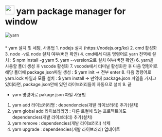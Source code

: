 <h1><img src="https://em-content.zobj.net/thumbs/160/microsoft/319/star_2b50.png" height="30px"/> yarn package manager for window</h1>

![yarn](https://img.shields.io/badge/Yarn-cbcbcc?style=for-the-badge&logo=Yarn&logoColor=2196f3)

<h3> </h3>
* yarn 설치 및 세팅, 사용법
1. nodejs 설치 (https://nodejs.org/ko)
2. cmd 활성화
3. node -v로 node 설치 여부(버전 확인)
4. cmd에서 다음 명령어로 yarn 전역에 설치 : $ npm install -g yarn
5. yarn --version으로 설치 여부(버전 확인)
6. yarn을 사용할 폴더 생성 후 vscode 활성화
7. vscode에서 터미널 활성화한 후 다음 명령어로 해당 폴더에 package.json파일 생성 : $ yarn init
-> 전부 enter
8. 다음 명령어로 yarn.lock 파일과 모듈 설치 : $ yarn install
-> 만약에 package.json 파일을 가지고 있더라면, package.json안에 있던 라이브러리들이 자동으로 설치
9. 끝

* yarn 명령어로 pakage.json 파일 사용법
1. yarn add 라이브러리명 : dependencies(개발 라이브러리) 추가(설치)
2. yarn global add 라이브러리명 : 다른 로컬에 있는 프로젝트에도 dependencies(개발 라이브러리) 추가(설치)
3. yarn remove : dependencies(개발 라이브러리) 삭제
4. yarn upgrade : dependencies(개발 라이브러리) 업데이트
